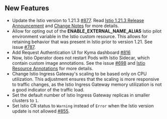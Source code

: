 ## New Features

- Update the Istio version to 1.21.3 [#877](https://github.com/kyma-project/istio/pull/877). Read [Istio 1.21.3 Release Announcement](https://istio.io/latest/news/releases/1.21.x/announcing-1.21.3/) and [Change Notes](https://istio.io/latest/news/releases/1.21.x/announcing-1.21.3/#changes) for more details.
- Allow for opting out of the **ENABLE_EXTERNAL_NAME_ALIAS** Istio pilot environment variable in the Istio custom resource. This allows for retaining behavior that was present in Istio prior to version 1.21. See issue [#787](https://github.com/kyma-project/istio/issues/787 ).
- Add Request Authentication UI for Kyma dashboard [#816](https://github.com/kyma-project/istio/pull/816)
- Now, Istio Operator does not restart Pods with Istio Sidecar, which contain custom image annotations. See the issue [#698](https://github.com/kyma-project/istio/issues/698) and [Istio Resource Annotations](https://istio.io/latest/docs/reference/config/annotations/#SidecarProxyImage) for more details.
- Change Istio Ingress Gateway's scaling to be based only on CPU utilization. This adjustment ensures that the scaling is more responsive to traffic changes, as the Istio Ingress Gateway memory utilization is not a good indicator of the traffic load.
- Set the default number of Istio Ingress Gateway replicas in smaller clusters to `1`.
- Set Istio CR status to `Warning` instead of `Error` when the Istio version update is not allowed [#855](https://github.com/kyma-project/istio/pull/855).
